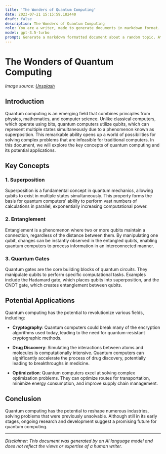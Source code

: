 ```yaml
---
title: 'The Wonders of Quantum Computing'
date: 2023-07-21 15:15:59.182440
draft: false
description: The Wonders of Quantum Computing
role: You are a writer, made to generate documents in markdown format. It is very important that all of the documents you generate are in valid markdown format.
model: gpt-3.5-turbo
prompt: Generate a markdown formatted document about a random topic. At the bottom, include a disclaimer explaining that the document was generated by you. The first line of the document should be the title. Make sure that the entire document is in proper markdown format, using a mix of various tags to make the document visually appealing.
---
```


# The Wonders of Quantum Computing

*Image source: [Unsplash](https://unsplash.com/photos/NsBNFa_D6xs)*

## Introduction

Quantum computing is an emerging field that combines principles from physics, mathematics, and computer science. Unlike classical computers, which operate using bits, quantum computers utilize qubits, which can represent multiple states simultaneously due to a phenomenon known as superposition. This remarkable ability opens up a world of possibilities for solving complex problems that are infeasible for traditional computers. In this document, we will explore the key concepts of quantum computing and its potential applications.

## Key Concepts

### 1. Superposition

Superposition is a fundamental concept in quantum mechanics, allowing qubits to exist in multiple states simultaneously. This property forms the basis for quantum computers' ability to perform vast numbers of calculations in parallel, exponentially increasing computational power.

### 2. Entanglement

Entanglement is a phenomenon where two or more qubits maintain a connection, regardless of the distance between them. By manipulating one qubit, changes can be instantly observed in the entangled qubits, enabling quantum computers to process information in an interconnected manner.

### 3. Quantum Gates

Quantum gates are the core building blocks of quantum circuits. They manipulate qubits to perform specific computational tasks. Examples include the Hadamard gate, which places qubits into superposition, and the CNOT gate, which creates entanglement between qubits.

## Potential Applications

Quantum computing has the potential to revolutionize various fields, including:

- **Cryptography**: Quantum computers could break many of the encryption algorithms used today, leading to the need for quantum-resistant cryptographic methods.

- **Drug Discovery**: Simulating the interactions between atoms and molecules is computationally intensive. Quantum computers can significantly accelerate the process of drug discovery, potentially leading to breakthroughs in medicine.

- **Optimization**: Quantum computers excel at solving complex optimization problems. They can optimize routes for transportation, minimize energy consumption, and improve supply chain management.

## Conclusion

Quantum computing has the potential to reshape numerous industries, solving problems that were previously unsolvable. Although still in its early stages, ongoing research and development suggest a promising future for quantum computing.

---

*Disclaimer: This document was generated by an AI language model and does not reflect the views or expertise of a human writer.*